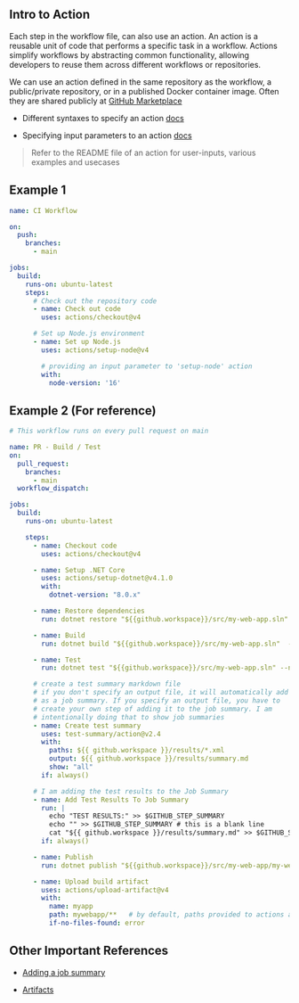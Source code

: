 ## Intro to Action
Each step in the workflow file, can also use an action. An action is a reusable unit of code that performs a specific task in a workflow. Actions simplify workflows by abstracting common functionality, allowing developers to reuse them across different workflows or repositories. 

We can use an action defined in the same repository as the workflow, a public/private repository, or in a published Docker container image. Often they are shared publicly at [GitHub Marketplace](https://github.com/marketplace?type=actions)

- Different syntaxes to specify an action [docs](https://docs.github.com/en/actions/writing-workflows/workflow-syntax-for-github-actions#jobsjob_idstepsuses)

- Specifying input parameters to an action [docs](https://docs.github.com/en/actions/writing-workflows/workflow-syntax-for-github-actions#jobsjob_idstepswith)

> Refer to the README file of an action for user-inputs, various examples and usecases

## Example 1

```yaml
name: CI Workflow

on:
  push:
    branches:
      - main

jobs:
  build:
    runs-on: ubuntu-latest
    steps:
      # Check out the repository code
      - name: Check out code
        uses: actions/checkout@v4

      # Set up Node.js environment
      - name: Set up Node.js
        uses: actions/setup-node@v4

        # providing an input parameter to 'setup-node' action
        with:   
          node-version: '16'

```

## Example 2 (For reference)
```yaml
# This workflow runs on every pull request on main

name: PR - Build / Test  
on:
  pull_request:
    branches:
      - main
  workflow_dispatch:

jobs:
  build:
    runs-on: ubuntu-latest

    steps:
      - name: Checkout code
        uses: actions/checkout@v4

      - name: Setup .NET Core
        uses: actions/setup-dotnet@v4.1.0
        with:
          dotnet-version: "8.0.x"

      - name: Restore dependencies
        run: dotnet restore "${{github.workspace}}/src/my-web-app.sln"

      - name: Build
        run: dotnet build "${{github.workspace}}/src/my-web-app.sln"  --no-restore --configuration Release

      - name: Test
        run: dotnet test "${{github.workspace}}/src/my-web-app.sln" --no-restore --logger:"junit;LogFilePath=${{ github.workspace }}/results/test-results.xml"

      # create a test summary markdown file
      # if you don't specify an output file, it will automatically add
      # as a job summary. If you specify an output file, you have to
      # create your own step of adding it to the job summary. I am
      # intentionally doing that to show job summaries
      - name: Create test summary
        uses: test-summary/action@v2.4
        with:
          paths: ${{ github.workspace }}/results/*.xml
          output: ${{ github.workspace }}/results/summary.md
          show: "all"
        if: always()

      # I am adding the test results to the Job Summary
      - name: Add Test Results To Job Summary
        run: |
          echo "TEST RESULTS:" >> $GITHUB_STEP_SUMMARY
          echo "" >> $GITHUB_STEP_SUMMARY # this is a blank line
          cat "${{ github.workspace }}/results/summary.md" >> $GITHUB_STEP_SUMMARY
        if: always()

      - name: Publish
        run: dotnet publish "${{github.workspace}}/src/my-web-app/my-web-app.csproj" -c Release -o mywebapp

      - name: Upload build artifact
        uses: actions/upload-artifact@v4
        with:
          name: myapp
          path: mywebapp/**   # by default, paths provided to actions are relative to `GITHUB_WORKSPACE` directory. So it is equivalent to `${{ github.workspace }}/mywebapp/**`
          if-no-files-found: error
```
## Other Important References

- [Adding a job summary](https://docs.github.com/en/actions/writing-workflows/choosing-what-your-workflow-does/workflow-commands-for-github-actions#adding-a-job-summary)

- [Artifacts](https://docs.github.com/en/actions/writing-workflows/choosing-what-your-workflow-does/storing-and-sharing-data-from-a-workflow#about-workflow-artifacts)

